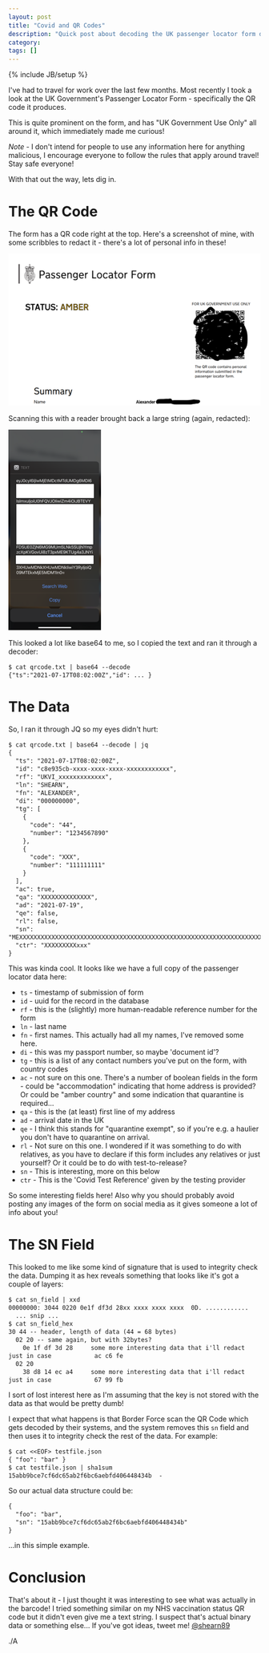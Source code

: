 ```yaml
---
layout: post
title: "Covid and QR Codes"
description: "Quick post about decoding the UK passenger locator form data"
category: 
tags: []
---
```

{% include JB/setup %}

I've had to travel for work over the last few months. Most recently I took a look at the UK Government's Passenger Locator Form - specifically the QR code it produces.

This is quite prominent on the form, and has "UK Government Use Only" all around it, which immediately made me curious!

*Note* - I don't intend for people to use any information here for anything malicious, I encourage everyone to follow the rules that apply around travel! Stay safe everyone!

With that out the way, lets dig in.

# The QR Code #

The form has a QR code right at the top. Here's a screenshot of mine, with some scribbles to redact it - there's a lot of personal info in these!

![Screenshot of QR Code](/assets/images/passenger-locator-form.png)

Scanning this with a reader brought back a large string (again, redacted):

![Screenshot of data](/assets/images/passenger-qr-code-data.png)

This looked a lot like base64 to me, so I copied the text and ran it through a decoder:

    $ cat qrcode.txt | base64 --decode
    {"ts":"2021-07-17T08:02:00Z","id": ... }

# The Data #

So, I ran it through JQ so my eyes didn't hurt:

    $ cat qrcode.txt | base64 --decode | jq
    {
      "ts": "2021-07-17T08:02:00Z",
      "id": "c8e935cb-xxxx-xxxx-xxxx-xxxxxxxxxxxx",
      "rf": "UKVI_xxxxxxxxxxxxx",
      "ln": "SHEARN",
      "fn": "ALEXANDER",
      "di": "000000000",
      "tg": [
        {
          "code": "44",
          "number": "1234567890"
        },
        {
          "code": "XXX",
          "number": "111111111"
        }
      ],
      "ac": true,
      "qa": "XXXXXXXXXXXXXX",
      "ad": "2021-07-19",
      "qe": false,
      "rl": false,
      "sn": "MEXXXXXXXXXXXXXXXXXXXXXXXXXXXXXXXXXXXXXXXXXXXXXXXXXXXXXXXXXXXXXXXXXXXXXXXXXXXXXXXXXXXXXXXXeZ+w==",
      "ctr": "XXXXXXXXXxxx"
    }

This was kinda cool. It looks like we have a full copy of the passenger locator data here:

* `ts` - timestamp of submission of form
* `id` - uuid for the record in the database
* `rf` - this is the (slightly) more human-readable reference number for the form
* `ln` - last name
* `fn` - first names. This actually had all my names, I've removed some here.
* `di` - this was my passport number, so maybe 'document id'?
* `tg` - this is a list of any contact numbers you've put on the form, with country codes
* `ac` - not sure on this one. There's a number of boolean fields in the form - could be "accommodation" indicating that home address is provided? Or could be "amber country" and some indication that quarantine is required...
* `qa` - this is the (at least) first line of my address
* `ad` - arrival date in the UK
* `qe` - I think this stands for "quarantine exempt", so if you're e.g. a haulier you don't have to quarantine on arrival.
* `rl` - Not sure on this one. I wondered if it was something to do with relatives, as you have to declare if this form includes any relatives or just yourself? Or it could be to do with test-to-release?
* `sn` - This is interesting, more on this below
* `ctr` - This is the 'Covid Test Reference' given by the testing provider

So some interesting fields here! Also why you should probably avoid posting any images of the form on social media as it gives someone a lot of info about you!

# The SN Field #

This looked to me like some kind of signature that is used to integrity check the data. Dumping it as hex reveals something that looks like it's got a couple of layers:

    $ cat sn_field | xxd
    00000000: 3044 0220 0e1f df3d 28xx xxxx xxxx xxxx  0D. ............
      ... snip ...
    $ cat sn_field_hex
    30 44 -- header, length of data (44 = 68 bytes)
      02 20 -- same again, but with 32bytes?
        0e 1f df 3d 28     some more interesting data that i'll redact just in case            ac c6 fe
      02 20
        38 d8 14 ec a4     some more interesting data that i'll redact just in case            67 99 fb

I sort of lost interest here as I'm assuming that the key is not stored with the data as that would be pretty dumb!

I expect that what happens is that Border Force scan the QR Code which gets decoded by their systems, and the system removes this `sn` field and then uses it to integrity check the rest of the data. For example:

    $ cat <<EOF> testfile.json
    { "foo": "bar" }
    $ cat testfile.json | sha1sum
    15abb9bce7cf6dc65ab2f6bc6aebfd406448434b  -

So our actual data structure could be:

    {
      "foo": "bar",
      "sn": "15abb9bce7cf6dc65ab2f6bc6aebfd406448434b"
    }

...in this simple example.

# Conclusion #

That's about it - I just thought it was interesting to see what was actually in the barcode! I tried something similar on my NHS vaccination status QR code but it didn't even give me a text string. I suspect that's actual binary data or something else... If you've got ideas, tweet me! [@shearn89](https://twitter.com/shearn89)

./A
